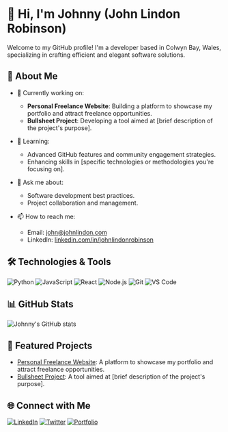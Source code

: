 # 👋 Hi, I'm Johnny (John Lindon Robinson)

Welcome to my GitHub profile! I'm a developer based in Colwyn Bay, Wales, specializing in crafting efficient and elegant software solutions.

## 🧠 About Me

- 🔭 Currently working on:
  - **Personal Freelance Website**: Building a platform to showcase my portfolio and attract freelance opportunities.
  - **Bullsheet Project**: Developing a tool aimed at [brief description of the project's purpose].

- 🌱 Learning:
  - Advanced GitHub features and community engagement strategies.
  - Enhancing skills in [specific technologies or methodologies you're focusing on].

- 💬 Ask me about:
  - Software development best practices.
  - Project collaboration and management.

- 📫 How to reach me:
  - Email: [john@johnlindon.com](mailto:john@johnlindon.com)
  - LinkedIn: [linkedin.com/in/johnlindonrobinson](https://www.linkedin.com/in/johnlindonrobinson)

## 🛠️ Technologies & Tools

![Python](https://img.shields.io/badge/-Python-333333?style=flat&logo=python)
![JavaScript](https://img.shields.io/badge/-JavaScript-333333?style=flat&logo=javascript)
![React](https://img.shields.io/badge/-React-333333?style=flat&logo=react)
![Node.js](https://img.shields.io/badge/-Node.js-333333?style=flat&logo=node.js)
![Git](https://img.shields.io/badge/-Git-333333?style=flat&logo=git)
![VS Code](https://img.shields.io/badge/-VS%20Code-333333?style=flat&logo=visual-studio-code)

## 📊 GitHub Stats

![Johnny's GitHub stats](https://github-readme-stats.vercel.app/api?username=JohnLindonRobinson&show_icons=true&theme=default)

## 🚀 Featured Projects

- [Personal Freelance Website](https://github.com/JohnLindonRobinson/personal-website): A platform to showcase my portfolio and attract freelance opportunities.
- [Bullsheet Project](https://github.com/JohnLindonRobinson/bullsheet): A tool aimed at [brief description of the project's purpose].

## 🌐 Connect with Me

[![LinkedIn](https://img.shields.io/badge/-LinkedIn-333333?style=flat&logo=linkedin)](https://www.linkedin.com/in/johnlindonrobinson)
[![Twitter](https://img.shields.io/badge/-Twitter-333333?style=flat&logo=twitter)](https://twitter.com/johnlindon)
[![Portfolio](https://img.shields.io/badge/-Portfolio-333333?style=flat&logo=google-chrome)](https://johnlindon.com)
